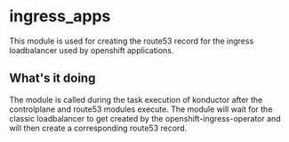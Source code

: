 # ingress_apps
This module is used for creating the route53 record for the ingress loadbalancer
used by openshift applications.

## What's it doing
The module is called during the task execution of konductor after the controlplane and 
route53 modules execute. The module will wait for the classic loadbalancer to get created
by the openshift-ingress-operator and will then create a corresponding route53 record.
